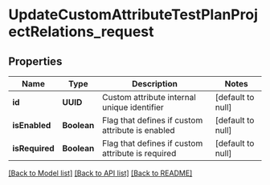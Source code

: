 # UpdateCustomAttributeTestPlanProjectRelations_request
## Properties

| Name | Type | Description | Notes |
|------------ | ------------- | ------------- | -------------|
| **id** | **UUID** | Custom attribute internal unique identifier | [default to null] |
| **isEnabled** | **Boolean** | Flag that defines if custom attribute is enabled | [default to null] |
| **isRequired** | **Boolean** | Flag that defines if custom attribute is required | [default to null] |

[[Back to Model list]](../README.md#documentation-for-models) [[Back to API list]](../README.md#documentation-for-api-endpoints) [[Back to README]](../README.md)

